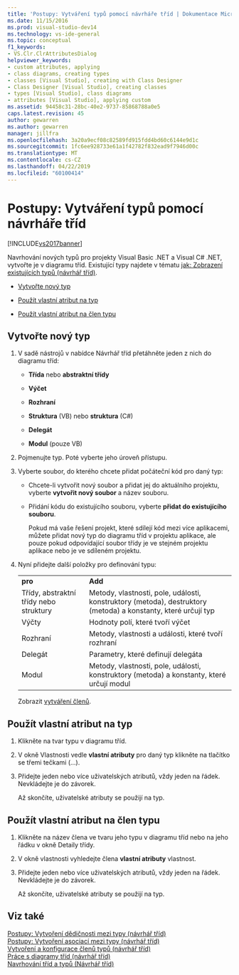 ```yaml
---
title: 'Postupy: Vytváření typů pomocí návrháře tříd | Dokumentace Microsoftu'
ms.date: 11/15/2016
ms.prod: visual-studio-dev14
ms.technology: vs-ide-general
ms.topic: conceptual
f1_keywords:
- VS.Clr.ClrAttributesDialog
helpviewer_keywords:
- custom attributes, applying
- class diagrams, creating types
- classes [Visual Studio], creating with Class Designer
- Class Designer [Visual Studio], creating classes
- types [Visual Studio], class diagrams
- attributes [Visual Studio], applying custom
ms.assetid: 94458c31-28bc-40e2-9737-85868788a0e5
caps.latest.revision: 45
author: gewarren
ms.author: gewarren
manager: jillfra
ms.openlocfilehash: 3a20a9ecf08c82589fd915fdd4bd60c6144e9d1c
ms.sourcegitcommit: 1fc6ee928733e61a1f42782f832ead9f7946d00c
ms.translationtype: MT
ms.contentlocale: cs-CZ
ms.lasthandoff: 04/22/2019
ms.locfileid: "60100414"
---
```

# <a name="how-to-create-types-by-using-class-designer"></a>Postupy: Vytváření typů pomocí návrháře tříd
[!INCLUDE[vs2017banner](../includes/vs2017banner.md)]

Navrhování nových typů pro projekty Visual Basic .NET a Visual C# .NET, vytvořte je v diagramu tříd. Existující typy najdete v tématu [jak: Zobrazení existujících typů (návrhář tříd)](../ide/how-to-view-existing-types-class-designer.md).  
  
- [Vytvořte nový typ](#CreateType)  
  
- [Použít vlastní atribut na typ](#CustAttributeType)  
  
- [Použít vlastní atribut na člen typu](#CustAttributeMember)  
  
## <a name="CreateType"></a> Vytvořte nový typ  
  
1. V sadě nástrojů v nabídce Návrhář tříd přetáhněte jeden z nich do diagramu tříd:  
  
    - **Třída** nebo **abstraktní třídy**  
  
    - **Výčet**  
  
    - **Rozhraní**  
  
    - **Struktura** (VB) nebo **struktura** (C#)  
  
    - **Delegát**  
  
    - **Modul** (pouze VB)  
  
2. Pojmenujte typ. Poté vyberte jeho úroveň přístupu.  
  
3. Vyberte soubor, do kterého chcete přidat počáteční kód pro daný typ:  
  
    - Chcete-li vytvořit nový soubor a přidat jej do aktuálního projektu, vyberte **vytvořit nový soubor** a název souboru.  
  
    - Přidání kódu do existujícího souboru, vyberte **přidat do existujícího souboru**.  
  
         Pokud má vaše řešení projekt, které sdílejí kód mezi více aplikacemi, můžete přidat nový typ do diagramu tříd v projektu aplikace, ale pouze pokud odpovídající soubor třídy je ve stejném projektu aplikace nebo je ve sdíleném projektu.  
  
4. Nyní přidejte další položky pro definování typu:  
  
    |||  
    |-|-|  
    |**pro**|**Add**|  
    |Třídy, abstraktní třídy nebo struktury|Metody, vlastnosti, pole, události, konstruktory (metoda), destruktory (metoda) a konstanty, které určují typ|  
    |Výčty|Hodnoty polí, které tvoří výčet|  
    |Rozhraní|Metody, vlastnosti a události, které tvoří rozhraní|  
    |Delegát|Parametry, které definují delegáta|  
    |Modul|Metody, vlastnosti, pole, události, konstruktory (metoda) a konstanty, které určují modul|  
  
     Zobrazit [vytváření členů](../ide/creating-and-configuring-type-members-class-designer.md#CreateMembers).  
  
## <a name="CustAttributeType"></a> Použít vlastní atribut na typ  
  
1. Klikněte na tvar typu v diagramu tříd.  
  
2. V okně Vlastnosti vedle **vlastní atributy** pro daný typ klikněte na tlačítko se třemi tečkami (...).  
  
3. Přidejte jeden nebo více uživatelských atributů, vždy jeden na řádek. Nevkládejte je do závorek.  
  
     Až skončíte, uživatelské atributy se použijí na typ.  
  
## <a name="CustAttributeMember"></a> Použít vlastní atribut na člen typu  
  
1. Klikněte na název člena ve tvaru jeho typu v diagramu tříd nebo na jeho řádku v okně Detaily třídy.  
  
2. V okně vlastnosti vyhledejte člena **vlastní atributy** vlastnost.  
  
3. Přidejte jeden nebo více uživatelských atributů, vždy jeden na řádek. Nevkládejte je do závorek.  
  
     Až skončíte, uživatelské atributy se použijí na typ.  
  
## <a name="see-also"></a>Viz také  
 [Postupy: Vytvoření dědičnosti mezi typy (návrhář tříd)](../ide/how-to-create-inheritance-between-types-class-designer.md)   
 [Postupy: Vytvoření asociací mezi typy (návrhář tříd)](../ide/how-to-create-associations-between-types-class-designer.md)   
 [Vytvoření a konfigurace členů typů (návrhář tříd)](../ide/creating-and-configuring-type-members-class-designer.md)   
 [Práce s diagramy tříd (návrhář tříd)](../ide/working-with-class-diagrams-class-designer.md)   
 [Navrhování tříd a typů (Návrhář tříd)](../ide/designing-classes-and-types-class-designer.md)
